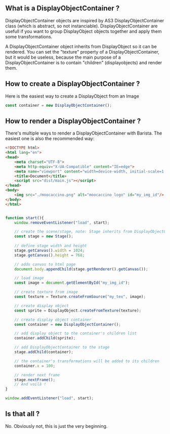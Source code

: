 ## What is a DisplayObjectContainer ? 


DisplayObjectContainer objects are inspired by AS3 DisplayObjectContainer class (which is abstract, so not instanciable). 
DisplayObjectContainer are usefull if you want to group DisplayObject objects together and apply them some transformations. 

A DisplayObjectContainer object inherits from DisplayObject so it can be rendered.
You can set the "texture" property of a DisplayObjectContainer, but it would be useless, 
because the main purpose of a DisplayObjectContainer is to contain "children" (displayobjects)
and render them. 

## How to create a DisplayObjectContainer ? 

Here is the easiest way to create a DisplayObject from an Image

```typescript
const container = new DisplayObjectContainer();
```

## How to render a DisplayObjectContainer ? 

There's multiple ways to render a DisplayObjectContainer with Barista. 
The easiest one is also the recommended way: 
```html
<!DOCTYPE html>
<html lang="en">
<head>
    <meta charset="UTF-8">
    <meta http-equiv="X-UA-Compatible" content="IE=edge">
    <meta name="viewport" content="width=device-width, initial-scale=1.0">
    <title>Document</title>
    <script src="dist/main.js"></script>
</head>
<body>
    <img src="./moocaccino.png" alt="moocaccino logo" id="my_img_id"/>
</body>
</html>
```
```typescript

function start(){
    window.removeEventListener("load", start);

    // create the scene/stage, note: Stage inherits from DisplayObjectContainer
    const stage = new Stage();
    
    // define stage width and height
    stage.getCanvas().width = 1024;
    stage.getCanvas().height = 768;

    // adds canvas to html page
    document.body.appendChild(stage.getRenderer().getCanvas());

    // load image
    const image = document.getElementById("my_img_id");

    // create texture from image
    const texture = Texture.createFromSource("my_tex", image);

    // create display object
    const sprite = DisplayObject.createFromTexture(texture);

    // create display object container
    const container = new DisplayObjectContainer();

    // add display object to the container's children list
    container.addChild(sprite);

    // add DisplayObjectContainer to the stage
    stage.addChild(container);

    // the container's transformations will be added to its children
    container.x = 100;

    // render next frame
    stage.nextFrame();
    // And voilà !
}

window.addEventListener("load", start);

```

## Is that all ? 
No. Obviously not, this is just the very beginning. 


